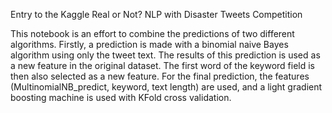 Entry to the Kaggle Real or Not? NLP with Disaster Tweets Competition

This notebook is an effort to combine the predictions of two different algorithms. Firstly, a prediction is made with a binomial naive Bayes algorithm using only the tweet text. The results of this prediction is used as a new feature in the original dataset. The first word of the keyword field is then also selected as a new feature. For the final prediction, the features (MultinomialNB_predict, keyword, text length) are used, and a light gradient boosting machine is used with KFold cross validation.
